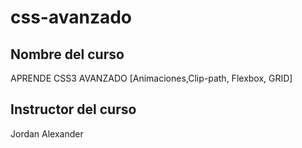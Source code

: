 # css-avanzado

## Nombre del curso
APRENDE CSS3 AVANZADO [Animaciones,Clip-path, Flexbox, GRID]

## Instructor del curso
Jordan Alexander